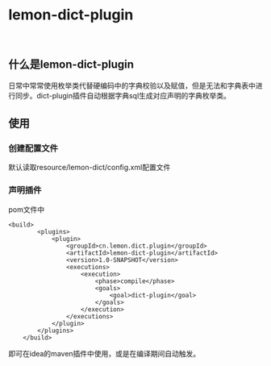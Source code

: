 # lemon-dict-plugin

<br/>

## 什么是lemon-dict-plugin

日常中常常使用枚举类代替硬编码中的字典校验以及赋值，但是无法和字典表中进行同步。dict-plugin插件自动根据字典sql生成对应声明的字典枚举类。

## 使用

### 创建配置文件

默认读取resource/lemon-dict/config.xml配置文件

### 声明插件

pom文件中

```
<build>
        <plugins>
            <plugin>
                <groupId>cn.lemon.dict.plugin</groupId>
                <artifactId>lemon-dict-plugin</artifactId>
                <version>1.0-SNAPSHOT</version>
                <executions>
                    <execution>
                        <phase>compile</phase>
                        <goals>
                            <goal>dict-plugin</goal>
                        </goals>
                    </execution>
                </executions>
            </plugin>
        </plugins>
    </build>
```

即可在idea的maven插件中使用，或是在编译期间自动触发。
